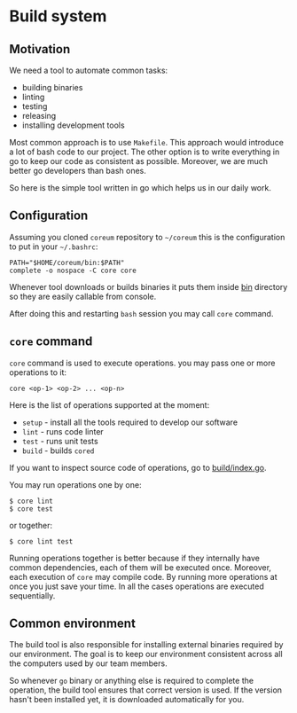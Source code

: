 # Build system

## Motivation

We need a tool to automate common tasks:
- building binaries
- linting
- testing
- releasing
- installing development tools

Most common approach is to use `Makefile`. This approach would introduce a lot of bash code to our project.
The other option is to write everything in go to keep our code as consistent as possible.
Moreover, we are much better go developers than bash ones.

So here is the simple tool written in go which helps us in our daily work.

## Configuration

Assuming you cloned `coreum` repository to `~/coreum` this is the configuration to put in
your `~/.bashrc`:

```
PATH="$HOME/coreum/bin:$PATH"
complete -o nospace -C core core
```

Whenever tool downloads or builds binaries it puts them inside [bin](../bin) directory so they are
easily callable from console.

After doing this and restarting `bash` session you may call `core` command.

## `core` command

`core` command is used to execute operations. you may pass one or more operations to it:

`core <op-1> <op-2> ... <op-n>`

Here is the list of operations supported at the moment:

- `setup` - install all the tools required to develop our software
- `lint` - runs code linter
- `test` - runs unit tests
- `build` - builds `cored`

If you want to inspect source code of operations, go to [build/index.go](index.go). 

You may run operations one by one:

```
$ core lint
$ core test
```

or together:

```
$ core lint test
```

Running operations together is better because if they internally have common dependencies, each of them will
be executed once. Moreover, each execution of `core` may compile code. By running more operations at once
you just save your time. In all the cases operations are executed sequentially.

## Common environment

The build tool is also responsible for installing external binaries required by our environment.
The goal is to keep our environment consistent across all the computers used by our team members.

So whenever `go` binary or anything else is required to complete the operation, the build tool ensures
that correct version is used. If the version hasn't been installed yet, it is downloaded automatically for you.